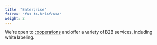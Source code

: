 ```yaml
---
title: "Enterprise"
faIcon: "fas fa-briefcase"
weight: 2
---
```


We're open to <a href="/coop">cooperations</a> and offer a variety of B2B services, including white labeling.
